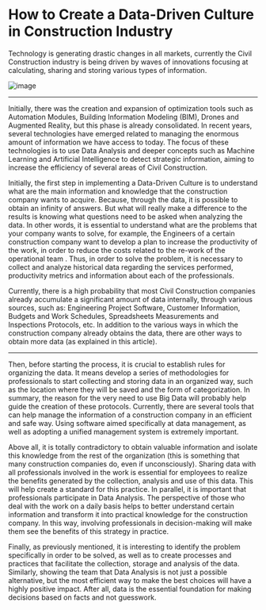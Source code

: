 # How to Create a Data-Driven Culture in Construction Industry

Technology is generating drastic changes in all markets, currently the Civil Construction industry is being driven by waves of innovations focusing at calculating, sharing and storing various types of information.

![image](https://github.com/lucashomuniz/Text-2/assets/123151332/71617680-3025-4a72-b57f-5db596b236b0)

_______________________________________________________________________________________________________________________________________________________________________________________________________

Initially, there was the creation and expansion of optimization tools such as Automation Modules, Building Information Modeling (BIM), Drones and Augmented Reality, but this phase is already consolidated. In recent years, several technologies have emerged related to managing the enormous amount of information we have access to today. The focus of these technologies is to use Data Analysis and deeper concepts such as Machine Learning and Artificial Intelligence to detect strategic information, aiming to increase the efficiency of several areas of Civil Construction.

Initially, the first step in implementing a Data-Driven Culture is to understand what are the main information and knowledge that the construction company wants to acquire. Because, through the data, it is possible to obtain an infinity of answers. But what will really make a difference to the results is knowing what questions need to be asked when analyzing the data. In other words, it is essential to understand what are the problems that your company wants to solve, for example, the Engineers of a certain construction company want to develop a plan to increase the productivity of the work, in order to reduce the costs related to the re-work of the operational team . Thus, in order to solve the problem, it is necessary to collect and analyze historical data regarding the services performed, productivity metrics and information about each of the professionals.

Currently, there is a high probability that most Civil Construction companies already accumulate a significant amount of data internally, through various sources, such as: Engineering Project Software, Customer Information, Budgets and Work Schedules, Spreadsheets Measurements and Inspections Protocols, etc. In addition to the various ways in which the construction company already obtains the data, there are other ways to obtain more data (as explained in this article).

_______________________________________________________________________________________________________________________________________________________________________________________________________

Then, before starting the process, it is crucial to establish rules for organizing the data. It means develop a series of methodologies for professionals to start collecting and storing data in an organized way, such as the location where they will be saved and the form of categorization. In summary, the reason for the very need to use Big Data will probably help guide the creation of these protocols. Currently, there are several tools that can help manage the information of a construction company in an efficient and safe way. Using software aimed specifically at data management, as well as adopting a unified management system is extremely important.

Above all, it is totally contradictory to obtain valuable information and isolate this knowledge from the rest of the organization (this is something that many construction companies do, even if unconsciously). Sharing data with all professionals involved in the work is essential for employees to realize the benefits generated by the collection, analysis and use of this data. This will help create a standard for this practice. In parallel, it is important that professionals participate in Data Analysis. The perspective of those who deal with the work on a daily basis helps to better understand certain information and transform it into practical knowledge for the construction company. In this way, involving professionals in decision-making will make them see the benefits of this strategy in practice.

Finally, as previously mentioned, it is interesting to identify the problem specifically in order to be solved, as well as to create processes and practices that facilitate the collection, storage and analysis of the data. Similarly, showing the team that Data Analysis is not just a possible alternative, but the most efficient way to make the best choices will have a highly positive impact. After all, data is the essential foundation for making decisions based on facts and not guesswork.
